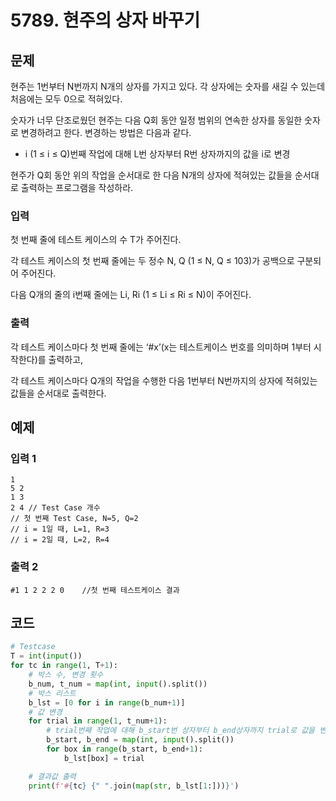 # 5789. 현주의 상자 바꾸기

## 문제

현주는 1번부터 N번까지 N개의 상자를 가지고 있다. 각 상자에는 숫자를 새길 수 있는데 처음에는 모두 0으로 적혀있다.

숫자가 너무 단조로웠던 현주는 다음 Q회 동안 일정 범위의 연속한 상자를 동일한 숫자로 변경하려고 한다. 변경하는 방법은 다음과 같다.

-    i (1 ≤ i ≤ Q)번째 작업에 대해 L번 상자부터 R번 상자까지의 값을 i로 변경

현주가 Q회 동안 위의 작업을 순서대로 한 다음 N개의 상자에 적혀있는 값들을 순서대로 출력하는 프로그램을 작성하라.



### 입력

첫 번째 줄에 테스트 케이스의 수 T가 주어진다.

각 테스트 케이스의 첫 번째 줄에는 두 정수 N, Q (1 ≤ N, Q ≤ 103)가 공백으로 구분되어 주어진다.

다음 Q개의 줄의 i번째 줄에는 Li, Ri (1 ≤ Li ≤ Ri ≤ N)이 주어진다.

### 출력

각 테스트 케이스마다 첫 번째 줄에는 ‘#x’(x는 테스트케이스 번호를 의미하며 1부터 시작한다)를 출력하고,

각 테스트 케이스마다 Q개의 작업을 수행한 다음 1번부터 N번까지의 상자에 적혀있는 값들을 순서대로 출력한다.





## 예제

### 입력 1

```
1
5 2
1 3
2 4	// Test Case 개수
// 첫 번째 Test Case, N=5, Q=2
// i = 1일 때, L=1, R=3
// i = 2일 때, L=2, R=4
```

### 출력 2

```
#1 1 2 2 2 0	//첫 번째 테스트케이스 결과
```



## 코드

```python
# Testcase
T = int(input())
for tc in range(1, T+1):
    # 박스 수, 변경 횟수
    b_num, t_num = map(int, input().split())
    # 박스 리스트
    b_lst = [0 for i in range(b_num+1)]
    # 값 변경
    for trial in range(1, t_num+1):
        # trial번째 작업에 대해 b_start번 상자부터 b_end상자까지 trial로 값을 변경
        b_start, b_end = map(int, input().split())
        for box in range(b_start, b_end+1):
            b_lst[box] = trial

    # 결과값 출력
    print(f'#{tc} {" ".join(map(str, b_lst[1:]))}')
```
